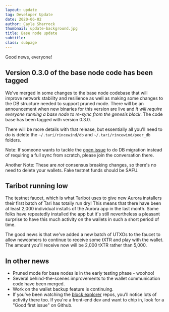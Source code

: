 ```yaml
---
layout: update
tag: Developer Update
date: 2020-06-02
author: Cayle Sharrock
thumbnail: update-background.jpg
title: Base node update
subtitle:
class: subpage
---
```


Good news, everyone!

## Version 0.3.0 of the base node code has been tagged

We've merged in some changes to the base node codebase that will improve network stability and resilience as well as making some changes to the DB structure needed to support
pruned mode. There will be an announcement when new binaries for this version are live and _it will require everyone running a base node to re-sync from the genesis block_. The
code base has been tagged with version 0.3.0.

There will be more details with that release, but essentially all you'll need to do is delete the `~/.tari/rincewind/db` and `~/.tari/rincewind/peer_db` folders.

Note: If someone wants to tackle the
[open issue](https://github.com/tari-project/tari/issues/1920) to do DB migration instead of requiring a full sync from scratch, please join the conversation there.

Another Note: These are _not_ consensus breaking changes, so there's no need to delete your wallets. Fake testnet funds should be SAFU.

## Taribot running low

The testnet faucet, which is what Taribot uses to give new Aurora installers their first batch of Tari has totally run dry! This means that there have been at least 2,000
individual installs of the Aurora app in the last month. Some folks have repeatedly installed the app but it's still nevertheless a pleasant surprise to have this much activity on
the wallets in such a short period of time.

The good news is that we've added a new batch of UTXOs to the faucet to allow newcomers to continue to receive some tXTR and play with the wallet. The amount you'll receive now
will be 2,000 tXTR rather than 5,000.

##  In other news

* Pruned mode for base nodes is in the early testing phase - woohoo!
* Several behind-the-scenes improvements to the wallet communication code have been merged.
* Work on the wallet backup feature is continuing.
* If you've been watching the
  [block explorer](https://github.com/tari-project/block-explorer-frontend) repos, you'll notice lots of activity there too. If you're a front-end dev and want to chip in, look for
  a "Good first issue" on Github.


